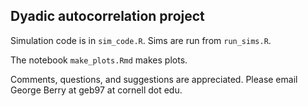 ## Dyadic autocorrelation project

Simulation code is in `sim_code.R`. Sims are run from `run_sims.R`.

The notebook `make_plots.Rmd` makes plots.

Comments, questions, and suggestions are appreciated. Please email George Berry at geb97 at cornell dot edu.